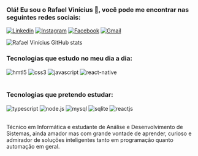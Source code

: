 ### Olá! Eu sou o Rafael Vinícius 👋, você pode me encontrar nas seguintes redes sociais: </br> 

[![Linkedin](https://img.shields.io/badge/LinkedIn-0077B5?style=for-the-badge&logo=linkedin&logoColor=white)](https://www.linkedin.com/in/rafael-vin%C3%ADcius-a02a5bb4/)
[![Instagram](https://img.shields.io/badge/Instagram-E4405F?style=for-the-badge&logo=instagram&logoColor=white)](https://www.instagram.com/rafael_vinicius__/)
[![Facebook](https://img.shields.io/badge/Facebook-1877F2?style=for-the-badge&logo=facebook&logoColor=white)](https://www.facebook.com/rafavimdc)
[![Gmail](https://img.shields.io/badge/Gmail-D14836?style=for-the-badge&logo=gmail&logoColor=white)](rafavimdc@gmail.com)

![Rafael Vinícius GitHub stats](https://github-readme-stats.vercel.app/api?username=RafaelVinicius2&show_icons=true&theme=radical)


### Tecnologias que estudo no meu dia a dia:

<div>
    <img align="center" alt="hmtl5" src="https://img.shields.io/badge/HTML5-E34F26?style=for-the-badge&logo=html5&logoColor=white">
    <img align="center" alt="css3" src="https://img.shields.io/badge/CSS3-1572B6?style=for-the-badge&logo=css3&logoColor=white">
    <img align="center" alt="javascript" src="https://img.shields.io/badge/JavaScript-F7DF1E?style=for-the-badge&logo=javascript&logoColor=black">
    <img align="center" alt="react-native" src="https://img.shields.io/badge/React_Native-20232A?style=for-the-badge&logo=react&logoColor=61DAFB">
</div></br>

### Tecnologias que pretendo estudar:
<div>
    <img align="center" alt="typescript" src="https://img.shields.io/badge/TypeScript-007ACC?style=for-the-badge&logo=typescript&logoColor=white">
    <img align="center" alt="node.js" src="https://img.shields.io/badge/Node.js-43853D?style=for-the-badge&logo=node.js&logoColor=white">
    <img align="center" alt="mysql" src="https://img.shields.io/badge/MySQL-00000F?style=for-the-badge&logo=mysql&logoColor=white">
    <img align="center" alt="sqlite" src="https://img.shields.io/badge/SQLite-07405E?style=for-the-badge&logo=sqlite&logoColor=white">
    <img align="center" alt="reactjs" src="https://img.shields.io/badge/React-20232A?style=for-the-badge&logo=react&logoColor=61DAFB">
</div></br>

Técnico em Informática e estudante de Análise e Desenvolvimento de Sistemas, ainda amador mas com grande vontade de aprender, curioso e admirador de soluções inteligentes tanto em programação quanto automação em geral.
